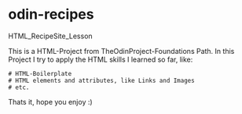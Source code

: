 # odin-recipes
HTML_RecipeSite_Lesson

This is a HTML-Project from TheOdinProject-Foundations Path.
In this Project I try to apply the HTML skills I learned so far, like:

    # HTML-Boilerplate
    # HTML elements and attributes, like Links and Images
    # etc.

Thats it, hope you enjoy :)
